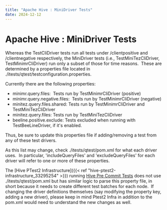 ```yaml
---
title: "Apache Hive : MiniDriver Tests"
date: 2024-12-12
---
```


# Apache Hive : MiniDriver Tests

Whereas the TestCliDriver tests run all tests under /clientpositive and /clientnegative respectively, the MiniDriver tests (i.e., TestMiniTezCliDriver, TestMinimrCliDriver) run only a subset of those for time reasons.  These are determined by a properties file located in ./itests/qtest/testconfiguration.properties.

Currently there are the following properties:

* minimr.query.files:  Tests run by TestMinimrCliDriver (positive)
* minimr.query.negative.files:  Tests run by TestMinimrCliDriver (negative)
* minitez.query.files.shared: Tests run by TestMinimrCliDriver and TestMiniTezCliDriver
* minitez.query.files: Tests run by TestMiniTezCliDriver
* beeline.positive.exclude: Tests excluded when running with TestBeeLineDriver, if it's enabled.

Thus, be sure to update this properties file if adding/removing a test from any of these test drivers.

As this list may change, check ./itests/qtest/pom.xml for what each driver uses.  In particular, 'includeQueryFiles' and 'excludeQueryFiles' for each driver will refer to one or more of these properties.

The [Hive PTest2 Infrastructure]({{< ref "hive-ptest2-infrastructure_33295254" >}}) running [Hive Pre Commit Tests](https://cwiki.apache.org/confluence/display/Hive/Hive+PreCommit+Patch+Testing) does not use ./itests/qtest/pom.xml but has similar logic to parse this property file, in short because it needs to create different test batches for each node.  If changing the driver definitions themselves (say modifying the property key, adding a new driver), please keep in mind Ptest2 Infra in addition to the pom.xml would need to understand the new changes as well.

 

 

